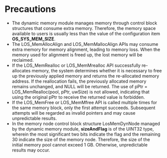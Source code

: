 # Precautions<a name="EN-US_TOPIC_0311018389"></a>

-   The dynamic memory module manages memory through control block structures that consume extra memory. Therefore, the memory space available to users is usually less than the value of the configuration item  **OS\_SYS\_MEM\_SIZE**.
-   The LOS\_MemAllocAlign and LOS\_MemMallocAlign APIs may consume extra memory for memory alignment, leading to memory loss. When the memory used for alignment is freed up, the lost memory will be reclaimed.
-   If the LOS\_MemRealloc or LOS\_MemMrealloc API successfully re-allocates memory, the system determines whether it is necessary to free up the previously applied memory and returns the re-allocated memory address. If the reallocation fails, the previously allocated memory remains unchanged, and NULL will be returned. The use of pPtr = LOS\_MemRealloc\(pool, pPtr, uwSize\) is not allowed, indicating that using the original pPtr to receive the returned value is forbidden.
-   If the LOS\_MemFree or LOS\_MemMfree API is called multiple times for the same memory block, only the first attempt succeeds. Subsequent attempts will be regarded as invalid pointers and may cause unpredictable results.
-   In the memory node control block structure LosMemDynNode managed by the dynamic memory module,  **sizeAndFlag**  is of the UINT32 type, wherein the most significant two bits indicate the flag and the remaining 30 indicate the size of the memory node. Therefore, the size of the initial memory pool cannot exceed 1 GB. Otherwise, unpredictable results may occur.

